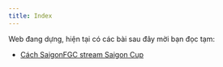 ```yaml
---
title: Index
---
```


Web đang dựng, hiện tại có các bài sau đây mời bạn đọc tạm:

- [Cách SaigonFGC stream Saigon Cup](/saigon-cup-tech/)
